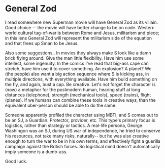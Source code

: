 # General Zod

I read somewhere new Superman movie will have General Zod as its
villain. Good choice -- the movie will have better change to be on
code. Western world cultural tug-of-war is between Rome and Jesus,
militarism and piece; in this lens General Zod will represent the
militarism side of the equation and that frees up Sman to be Jesus.

Also some suggestions.. In movies they always make S look like a damn
brick flying around. Give the man little flexibility. Have him use
some intellect, some ingenuity. In the comics I've read that big-ass
cape can stretch, have him use it to cover something. An explosion? A
planet? We (the people) also want a big action sequence where S is
kicking ass, in multiple directions, with everything available. Have
him build something on the fly, and again, bust a cap. Be
creative. Let's not forget the character is (now) a metaphor for the
postmodern human, hearing stuff at long distances (telephone),
strength (mechanical tools), speed (trains), flight (planes). If we
humans can combine these tools in creative ways, than the equivalent
uber-person should be able to do the same.

Someone apparently profiled the character using MBTI, and S comes out
to be an SJ, a Guardian. Protector, provider, etc. This type's primary
focus is logistics, rather than strategy or tactics. A real-life
persona, George Washingon was an SJ, during US war of independence, he
tried to conserve his resources, not take many risks, naturally-- but
he was also creative enough to turn the war to be in his own terms,
and effectively fight a guerilla campaign against the British
forces. So logistical mind doesn't automatically imply someone is a
dumb-ass.

Good luck.

